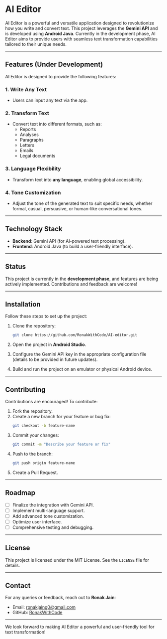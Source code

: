 # AI Editor

AI Editor is a powerful and versatile application designed to revolutionize how you write and convert text. This project leverages the **Gemini API** and is developed using **Android Java**. Currently in the development phase, AI Editor aims to provide users with seamless text transformation capabilities tailored to their unique needs.

---

## Features (Under Development)

AI Editor is designed to provide the following features:

### 1. **Write Any Text**

- Users can input any text via the app.

### 2. **Transform Text**

- Convert text into different formats, such as:
  - Reports
  - Analyses
  - Paragraphs
  - Letters
  - Emails
  - Legal documents

### 3. **Language Flexibility**

- Transform text into **any language**, enabling global accessibility.

### 4. **Tone Customization**

- Adjust the tone of the generated text to suit specific needs, whether formal, casual, persuasive, or human-like conversational tones.

---

## Technology Stack

- **Backend**: Gemini API (for AI-powered text processing).
- **Frontend**: Android Java (to build a user-friendly interface).

---

## Status

This project is currently in the **development phase**, and features are being actively implemented. Contributions and feedback are welcome!

---

## Installation

Follow these steps to set up the project:

1. Clone the repository:

   ```bash
   git clone https://github.com/RonakWithCode/AI-editor.git
   ```

2. Open the project in **Android Studio**.

3. Configure the Gemini API key in the appropriate configuration file (details to be provided in future updates).

4. Build and run the project on an emulator or physical Android device.

---

## Contributing

Contributions are encouraged! To contribute:

1. Fork the repository.
2. Create a new branch for your feature or bug fix:
   ```bash
   git checkout -b feature-name
   ```
3. Commit your changes:
   ```bash
   git commit -m "Describe your feature or fix"
   ```
4. Push to the branch:
   ```bash
   git push origin feature-name
   ```
5. Create a Pull Request.

---

## Roadmap

- [ ] Finalize the integration with Gemini API.
- [ ] Implement multi-language support.
- [ ] Add advanced tone customization.
- [ ] Optimize user interface.
- [ ] Comprehensive testing and debugging.

---

## License

This project is licensed under the MIT License. See the `LICENSE` file for details.

---

## Contact

For any queries or feedback, reach out to **Ronak Jain**:

- Email: [ronakjaing0@gmail.com](mailto\:ronakjaing0@gmail.com)
- GitHub: [RonakWithCode](https://github.com/RonakWithCode)

---

We look forward to making AI Editor a powerful and user-friendly tool for text transformation!

